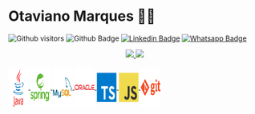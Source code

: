 # Otaviano Marques 👨‍💻
![Github visitors](https://komarev.com/ghpvc/?username=OtavianoM&color=16C600&style=flat-square)
![Github Badge](https://img.shields.io/badge/-Github-000?style=flat-square&logo=Github&logoColor=white&link=https://github.com/OtavianoM)
[![Linkedin Badge](https://img.shields.io/badge/-LinkedIn-blue?style=flat-square&logo=Linkedin&logoColor=white&link=https://www.linkedin.com/in/johnatan-carlos/)](https://www.linkedin.com/in/otaviano-marques)
[![Whatsapp Badge](https://img.shields.io/badge/-Whatsapp-4CA143?style=flat-square&labelColor=4CA143&logo=whatsapp&logoColor=white&link=https://api.whatsapp.com/send?phone=5581995478326&text=Ol%C3%A1%20Johnatan%2C%20tudo%20bem%3F%20venho%20atrav%C3%A9s%20do%20seu%20portf%C3%B3lio%20para%20conversarmos%2C%20est%C3%A1%20dispon%C3%ADvel%3F)](https://api.whatsapp.com/send?phone=5581995478326&text=)

<div align="center">
  <a href="https://github.com/OtavianoM">
  <img height="180em" src="https://github-readme-stats.vercel.app/api?username=OtavianoM&show_icons=true&theme=tokyonight&include_all_commits=true&count_private=true"/>
  <img height="180em" src="https://github-readme-stats.vercel.app/api/top-langs/?username=OtavianoM&layout=compact&langs_count=7&theme=tokyonight"/>
</div>
  
<div style="display: inline_block"><br>
  <img align="center" alt="Java" height="80" width="40" src="https://raw.githubusercontent.com/devicons/devicon/master/icons/java/java-original-wordmark.svg">
  <img align="center" alt="Spring" height="80" width="40" src="https://raw.githubusercontent.com/devicons/devicon/master/icons/spring/spring-original-wordmark.svg">
  <img align="center" alt="mysql" height="80" width="40" src="https://raw.githubusercontent.com/devicons/devicon/master/icons/mysql/mysql-original-wordmark.svg">
  <img align="center" alt="oracle" height="80" width="40" src="https://raw.githubusercontent.com/devicons/devicon/master/icons/oracle/oracle-original.svg">
  <img align="center" alt="typescript" height="60" width="40" src="https://raw.githubusercontent.com/devicons/devicon/master/icons/typescript/typescript-original.svg">
  <img align="center" alt="javaScript" height="60" width="40" src="https://raw.githubusercontent.com/devicons/devicon/master/icons/javascript/javascript-original.svg">
  <img align="center" alt="Git" height="80" width="40" src="https://raw.githubusercontent.com/devicons/devicon/master/icons/git/git-plain-wordmark.svg">

 
 
